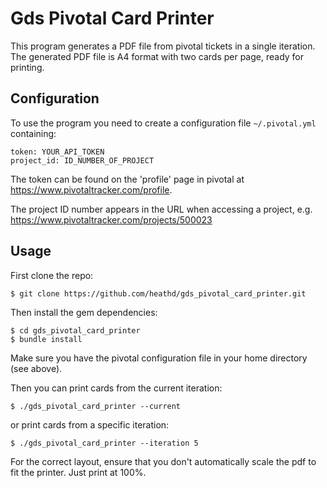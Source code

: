 Gds Pivotal Card Printer
========================

This program generates a PDF file from pivotal tickets in a single iteration. The generated PDF file is A4 format with two cards per page, ready for printing.

Configuration
-------------

To use the program you need to create a configuration file ```~/.pivotal.yml``` containing:

    token: YOUR_API_TOKEN
    project_id: ID_NUMBER_OF_PROJECT

The token can be found on the 'profile' page in pivotal at https://www.pivotaltracker.com/profile.

The project ID number appears in the URL when accessing a project, e.g.
https://www.pivotaltracker.com/projects/500023

Usage
-----

First clone the repo:

    $ git clone https://github.com/heathd/gds_pivotal_card_printer.git

Then install the gem dependencies:

    $ cd gds_pivotal_card_printer
    $ bundle install

Make sure you have the pivotal configuration file in your home directory (see above).

Then you can print cards from the current iteration:

    $ ./gds_pivotal_card_printer --current

or print cards from a specific iteration:

    $ ./gds_pivotal_card_printer --iteration 5

For the correct layout, ensure that you don't automatically scale the pdf to
fit the printer. Just print at 100%.
